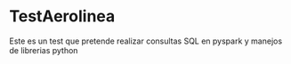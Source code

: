 # TestAerolinea
Este es un test que pretende realizar consultas SQL en pyspark y manejos de librerias python
